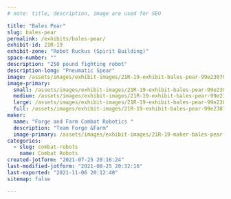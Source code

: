 ```yaml
---
# note: title, description, image are used for SEO

title: "Bales Pear"
slug: bales-pear
permalink: /exhibits/bales-pear/
exhibit-id: 21R-19
exhibit-zone: "Robot Ruckus (Spirit Building)"
space-number: ""
description: "250 pound fighting robot"
description-long: "Pneumatic Spear"
image: /assets/images/exhibit-images/21R-19-exhibit-bales-pear-99e23070-5c22-4ed9-8a80-d709786c5e02-large.jpeg
image-primary: 
  small: /assets/images/exhibit-images/21R-19-exhibit-bales-pear-99e23070-5c22-4ed9-8a80-d709786c5e02-small.jpeg
  medium: /assets/images/exhibit-images/21R-19-exhibit-bales-pear-99e23070-5c22-4ed9-8a80-d709786c5e02-medium.jpeg
  large: /assets/images/exhibit-images/21R-19-exhibit-bales-pear-99e23070-5c22-4ed9-8a80-d709786c5e02-large.jpeg
  full: /assets/images/exhibit-images/21R-19-exhibit-bales-pear-99e23070-5c22-4ed9-8a80-d709786c5e02-full.jpeg
maker: 
  name: "Forge and Farm Combat Robotics "
  description: "Team Forge &Farm"
  image-primary: /assets/images/exhibit-images/21R-19-maker-bales-pear-dfb98029-f371-4ec9-8421-5f0e456fa495-medium.jpeg
categories: 
  - slug: combat-robots
    name: Combat Robots
created-jotform: "2021-07-25 20:16:24"
last-modified-jotform: "2021-08-25 20:32:16"
last-exported: "2021-11-06 20:12:40"
sitemap: false

---
```

